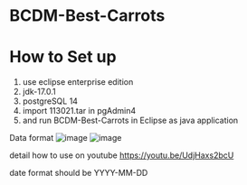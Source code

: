 # BCDM-Best-Carrots

# How to Set up
1. use eclipse enterprise edition
2. jdk-17.0.1
3. postgreSQL 14
4. import 113021.tar in pgAdmin4
5. and run BCDM-Best-Carrots in Eclipse as java application


Data format
![image](https://user-images.githubusercontent.com/2455350/144146754-05386434-359a-4477-a3ab-7b1e1a28dd61.png)
![image](https://user-images.githubusercontent.com/2455350/144146767-a54af15b-bb0a-4463-bfcb-aae9ce7efad4.png)


detail how to use on youtube
https://youtu.be/UdjHaxs2bcU

date format should be YYYY-MM-DD
